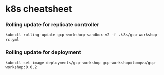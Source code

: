 # k8s cheatsheet

### Rolling update for replicate controller

```shell
kubectl rolling-update gcp-workshop-sandbox-v2 -f .k8s/gcp-workshop-rc.yml
```

### Rolling update for deployment

```shell
kubectl set image deployments/gcp-workshop gcp-workshop=tomqwu/gcp-workshop:0.0.2
```
